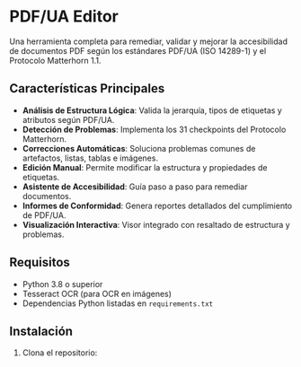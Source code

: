 # PDF/UA Editor

Una herramienta completa para remediar, validar y mejorar la accesibilidad de documentos PDF según los estándares PDF/UA (ISO 14289-1) y el Protocolo Matterhorn 1.1.

## Características Principales

- **Análisis de Estructura Lógica**: Valida la jerarquía, tipos de etiquetas y atributos según PDF/UA.
- **Detección de Problemas**: Implementa los 31 checkpoints del Protocolo Matterhorn.
- **Correcciones Automáticas**: Soluciona problemas comunes de artefactos, listas, tablas e imágenes.
- **Edición Manual**: Permite modificar la estructura y propiedades de etiquetas.
- **Asistente de Accesibilidad**: Guía paso a paso para remediar documentos.
- **Informes de Conformidad**: Genera reportes detallados del cumplimiento de PDF/UA.
- **Visualización Interactiva**: Visor integrado con resaltado de estructura y problemas.

## Requisitos

- Python 3.8 o superior
- Tesseract OCR (para OCR en imágenes)
- Dependencias Python listadas en `requirements.txt`

## Instalación

1. Clona el repositorio:
